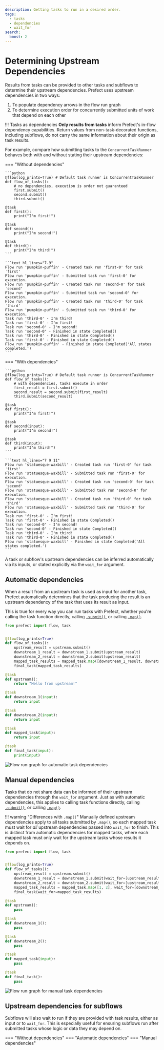 ```yaml
---
description: Getting tasks to run in a desired order.
tags:
  - tasks
  - dependencies
  - wait_for
search:
  boost: 2
---
```


# Determining Upstream Dependencies

Results from tasks can be provided to other tasks and subflows to determine their upstream dependencies. Prefect uses upstream dependencies in two ways:

1. To populate dependency arrows in the flow run graph
2. To determine execution order for concurrently submitted units of work that depend on each other

!!! Tasks as dependencies 
    **Only results from tasks** inform Prefect's in-flow dependency capabilities. Return values from non-task-decorated functions, including subflows, do not carry the same information about their origin as task results.

For example, compare how submitting tasks to the `ConcurrentTaskRunner` behaves both with and without stating their upstream dependencies:

=== "Without dependencies"

    ```python
    @flow(log_prints=True) # Default task runner is ConcurrentTaskRunner
    def flow_of_tasks():
        # no dependencies, execution is order not guaranteed
        first.submit()
        second.submit()
        third.submit()

    @task
    def first():
        print("I'm first!")

    @task
    def second():
        print("I'm second!")

    @task
    def third():
        print("I'm third!")
    ```

    ```text hl_lines="7-9"
    Flow run 'pumpkin-puffin' - Created task run 'first-0' for task 'first'
    Flow run 'pumpkin-puffin' - Submitted task run 'first-0' for execution.
    Flow run 'pumpkin-puffin' - Created task run 'second-0' for task 'second'
    Flow run 'pumpkin-puffin' - Submitted task run 'second-0' for execution.
    Flow run 'pumpkin-puffin' - Created task run 'third-0' for task 'third'
    Flow run 'pumpkin-puffin' - Submitted task run 'third-0' for execution.
    Task run 'third-0' - I'm third!
    Task run 'first-0' - I'm first!
    Task run 'second-0' - I'm second!
    Task run 'second-0' - Finished in state Completed()
    Task run 'third-0' - Finished in state Completed()
    Task run 'first-0' - Finished in state Completed()
    Flow run 'pumpkin-puffin' - Finished in state Completed('All states completed.')
    ```

=== "With dependencies"

    ```python
    @flow(log_prints=True) # Default task runner is ConcurrentTaskRunner
    def flow_of_tasks():
        # with dependencies, tasks execute in order
        first_result = first.submit()
        second_result = second.submit(first_result)
        third.submit(second_result)

    @task
    def first():
        print("I'm first!")

    @task
    def second(input):
        print("I'm second!")

    @task
    def third(input):
        print("I'm third!")
    ```

    ```text hl_lines="7 9 11"
    Flow run 'statuesque-waxbill' - Created task run 'first-0' for task 'first'
    Flow run 'statuesque-waxbill' - Submitted task run 'first-0' for execution.
    Flow run 'statuesque-waxbill' - Created task run 'second-0' for task 'second'
    Flow run 'statuesque-waxbill' - Submitted task run 'second-0' for execution.
    Flow run 'statuesque-waxbill' - Created task run 'third-0' for task 'third'
    Flow run 'statuesque-waxbill' - Submitted task run 'third-0' for execution.
    Task run 'first-0' - I'm first!
    Task run 'first-0' - Finished in state Completed()
    Task run 'second-0' - I'm second!
    Task run 'second-0' - Finished in state Completed()
    Task run 'third-0' - I'm third!
    Task run 'third-0' - Finished in state Completed()
    Flow run 'statuesque-waxbill' - Finished in state Completed('All states completed.')
    ```

A task or subflow's upstream dependencies can be inferred automatically via its inputs, or stated explicitly via the `wait_for` argument.



## Automatic dependencies

When a result from an upstream task is used as input for another task, Prefect automatically determines that the task producing the result is an upstream dependency of the task that uses its result as input.

This is true for every way you can run tasks with Prefect, whether you're calling the task function directly, calling [`.submit()`](/api-ref/prefect/tasks/#prefect.tasks.Task.submit), or calling [`.map()`](/api-ref/prefect/tasks/#prefect.tasks.Task.map).

```python
from prefect import flow, task


@flow(log_prints=True)
def flow_of_tasks():
    upstream_result = upstream.submit()
    downstream_1_result = downstream_1.submit(upstream_result)
    downstream_2_result = downstream_2.submit(upstream_result)
    mapped_task_results = mapped_task.map([downstream_1_result, downstream_2_result])
    final_task(mapped_task_results)

@task
def upstream():
    return "Hello from upstream!"

@task
def downstream_1(input):
    return input

@task
def downstream_2(input):
    return input

@task
def mapped_task(input):
    return input

@task
def final_task(input):
    print(input)
```

![Flow run graph for automatic task dependencies](/img/guides/automatic-task-dependencies.png)

## Manual dependencies

Tasks that do not share data can be informed of their upstream dependencies through the `wait_for` argument. Just as with automatic dependencies, this applies to calling task functions directly, calling [`.submit()`](/api-ref/prefect/tasks/#prefect.tasks.Task.submit), or calling [`.map()`](/api-ref/prefect/tasks/#prefect.tasks.Task.map).

!!! warning "Differences with `.map()`"
    Manually defined upstream dependencies apply to all tasks submitted by `.map()`, so each mapped task must wait for _all_ upstream dependencies passed into `wait_for` to finish. This is distinct from automatic dependencies for mapped tasks, where each mapped task must only wait for the upstream tasks whose results it depends on.

```python
from prefect import flow, task


@flow(log_prints=True)
def flow_of_tasks():
    upstream_result = upstream.submit()
    downstream_1_result = downstream_1.submit(wait_for=[upstream_result])
    downstream_2_result = downstream_2.submit(wait_for=[upstream_result])
    mapped_task_results = mapped_task.map([1, 2], wait_for=[downstream_1_result, downstream_2_result])
    final_task(wait_for=mapped_task_results)

@task
def upstream():
    pass

@task
def downstream_1():
    pass

@task
def downstream_2():
    pass

@task
def mapped_task(input):
    pass

@task
def final_task():
    pass
```

![Flow run graph for manual task dependencies](/img/guides/manual-task-dependencies.png)

## Upstream dependencies for subflows

Subflows will also wait to run if they are provided with task results, either as input or to `wait_for`. This is especially useful for ensuring subflows run after submitted tasks whose logic or data they may depend on.

=== "Without dependencies"
=== "Automatic dependencies"
=== "Manual dependencies"

